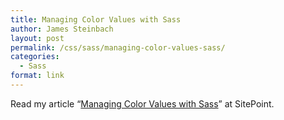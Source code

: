 ```yaml
---
title: Managing Color Values with Sass
author: James Steinbach
layout: post
permalink: /css/sass/managing-color-values-sass/
categories:
  - Sass
format: link
---
```

Read my article &#8220;<a title="Managing Color Values with Sass" href="http://www.sitepoint.com/managing-color-values-with-sass/" target="_blank">Managing Color Values with Sass</a>&#8221; at SitePoint.